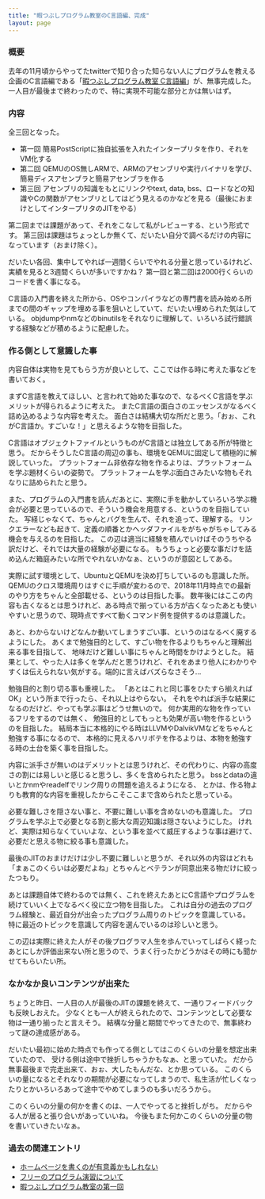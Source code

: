 ```yaml
---
title: "暇つぶしプログラム教室のC言語編、完成"
layout: page	
---
```


### 概要

去年の11月頃からやってたtwitterで知り合った知らない人にプログラムを教える企画のC言語編である「[暇つぶしプログラム教室 C言語編](https://karino2.github.io/c-lesson/)」が、無事完成した。
一人目が最後まで終わったので、特に実現不可能な部分とかは無いはず。

### 内容

全三回となった。

- 第一回 簡易PostScriptに独自拡張を入れたインタープリタを作り、それをVM化する
- 第二回 QEMUのOS無しARMで、ARMのアセンブリや実行バイナリを学び、簡易ディスアセンブラと簡易アセンブラを作る
- 第三回 アセンブリの知識をもとにリンクやtext, data, bss、ロードなどの知識やCの関数がアセンブリとしてはどう見えるのかなどを見る（最後におまけとしてインタープリタのJITをやる）

第二回までは課題があって、それをこなして私がレビューする、という形式です。
第三回は課題はちょっとしか無くて、だいたい自分で調べるだけの内容になっています（おまけ除く）。

だいたい各回、集中してやれば一週間くらいでやれる分量と思っているけれど、実績を見ると3週間くらいが多いですかね？
第一回と第二回は2000行くらいのコードを書く事になる。

C言語の入門書を終えた所から、OSやコンパイラなどの専門書を読み始める所までの間のギャップを埋める事を狙いとしていて、だいたい埋められた気はしている。
objdumpやnmなどのbinutilsをそれなりに理解して、いろいろ試行錯誤する経験などが積めるように配慮した。

### 作る側として意識した事

内容自体は実物を見てもらう方が良いとして、ここでは作る時に考えた事などを書いておく。

まずC言語を教えてほしい、と言われて始めた事なので、なるべくC言語を学ぶメリットが得られるように考えた。
またC言語の面白さのエッセンスがなるべく詰め込めるような内容を考えた。
面白さは結構大切な所だと思う。「おぉ、これがC言語か。すごいな！」と思えるような物を目指した。

C言語はオブジェクトファイルというものがC言語とは独立してある所が特徴と思う。
だからそうしたC言語の周辺の事も、環境をQEMUに固定して積極的に解説していった。
プラットフォーム非依存な物を作るよりは、プラットフォームを学ぶ題材くらいの姿勢で。
プラットフォームを学ぶ面白さみたいな物もそれなりに詰められたと思う。

また、プログラムの入門書を読んだあとに、実際に手を動かしていろいろ学ぶ機会が必要と思っているので、そういう機会を用意する、というのを目指していた。
写経じゃなくて、ちゃんとバグを生んで、それを追って、理解する。
リンクエラーなども起きて、定義の順番とかヘッダファイルをがちゃがちゃしてみる機会を与えるのを目指した。
この辺は適当に経験を積んでいけばそのうちやる訳だけど、それでは大量の経験が必要になる。
もうちょっと必要な事だけを詰め込んだ箱庭みたいな所でやれないかなぁ、というのが意図としてある。

実際に試す環境として、UbuntuとQEMUを決め打ちしているのも意識した所。
QEMUのクロス環境周りはすぐに手順が変わるので、2018年11月時点での最新のやり方をちゃんと全部載せる、というのは目指した事。
数年後にはここの内容も古くなるとは思うけれど、ある時点で揃っている方が古くなったあとも使いやすいと思うので、現時点ですべて動くコマンド例を提供するのは意識した。

あと、わからないけどなんか動いてしまうすごい事、というのはなるべく廃するようにした。
あくまで勉強目的として、すごい物を作るよりもちゃんと理解出来る事を目指して、
地味だけど難しい事にちゃんと時間をかけようとした。
結果として、やった人は多くを学んだと思うけれど、それをあまり他人にわかりやすくは伝えられない気がする。端的に言えばバズらなさそう…

勉強目的と割り切る事も重視した。
「あとはこれと同じ事をひたすら揃えればOK」という所まで行ったら、それ以上はやらない。
それをやれば派手な結果になるのだけど、やっても学ぶ事はどうせ無いので。
何か実用的な物を作っているフリをするのでは無く、
勉強目的としてもっとも効果が高い物を作るというのを目指した。
結局本当に本格的にやる時はLLVMやDalvikVMなどをちゃんと勉強する事になるので、
本格的に見えるハリボテを作るよりは、本物を勉強する時の土台を築く事を目指した。

内容に派手さが無いのはデメリットとは思うけれど、その代わりに、内容の高度さの割には易しいと感じると思うし、多くを含められたと思う。
bssとdataの違いとかnmやreadelfでリンク周りの問題を追えるようになる、
とかは、作る物よりも教育的な内容を重視したからこそここまで含められたと思っている。

必要な難しさを隠さない事と、不要に難しい事を含めないのも意識した。
プログラムを学ぶ上で必要となる割と膨大な周辺知識は隠さないようにした。
けれど、実際は知らなくていいよな、という事を並べて威圧するような事は避けて、必要だと思える物に絞る事も意識した。

最後のJITのおまけだけは少し不要に難しいと思うが、それ以外の内容はどれも「まぁこのくらいは必要だよね」とちゃんとベテランが同意出来る物だけに絞ったつもり。

あとは課題自体で終わるのでは無く、これを終えたあとにC言語やプログラムを続けていいく上でなるべく役に立つ物を目指した。
これは自分の過去のプログラム経験と、最近自分が出会ったプログラム周りのトピックを意識している。
特に最近のトピックを意識して内容を選んでいるのは珍しいと思う。

この辺は実際に終えた人がその後プログラマ人生を歩んでいってしばらく経ったあとにしか評価出来ない所と思うので、うまく行ったかどうかはその時にも聞かせてもらいたい所。

### なかなか良いコンテンツが出来た

ちょうと昨日、一人目の人が最後のJITの課題を終えて、一通りフィードバックも反映しおえた。
少なくとも一人が終えられたので、コンテンツとして必要な物は一通り揃ったと言えそう。
結構な分量と期間でやってきたので、無事終わって謎の達成感がある。

だいたい最初に始めた時点でも作ってる側としてはこのくらいの分量を想定出来ていたので、
受ける側は途中で挫折しちゃうかもなぁ、と思っていた。
だから無事最後まで完走出来て、おぉ、大したもんだな、とか思っている。
このくらいの量になるとそれなりの期間が必要になってしまうので、私生活が忙しくなったりとかいろいろあって途中でやめてしまうのも多いだろうから。

このくらいの分量の何かを書くのは、一人でやってると挫折しがち。
だからやる人が居ると張り合いがあっていいね。
今後もまた何かこのくらいの分量の物を書いていきたいなぁ。

### 過去の関連エントリ

- [ホームページを書くのが有意義かもしれない](https://karino2.github.io/2018/10/05/072603.html)
- [フリーのプログラム演習について](https://karino2.github.io/2018/10/08/212023.html)
- [暇つぶしプログラム教室の第一回](https://karino2.github.io/2018/11/01/183523.html)

